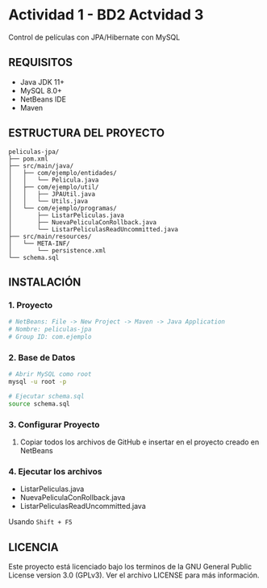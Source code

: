 # Actividad 1 - BD2 Actvidad 3

Control de películas con JPA/Hibernate con MySQL

## REQUISITOS

- Java JDK 11+
- MySQL 8.0+
- NetBeans IDE
- Maven

## ESTRUCTURA DEL PROYECTO

```
peliculas-jpa/
├── pom.xml
├── src/main/java/
│   ├── com/ejemplo/entidades/
│   │   └── Pelicula.java
│   ├── com/ejemplo/util/
│   │   ├── JPAUtil.java
│   │   └── Utils.java
│   └── com/ejemplo/programas/
│       ├── ListarPeliculas.java
│       ├── NuevaPeliculaConRollback.java
│       └── ListarPeliculasReadUncommitted.java
├── src/main/resources/
│   └── META-INF/
│       └── persistence.xml
└── schema.sql
```

## INSTALACIÓN

### 1. Proyecto
```bash
# NetBeans: File -> New Project -> Maven -> Java Application
# Nombre: peliculas-jpa
# Group ID: com.ejemplo
```

### 2. Base de Datos
```bash
# Abrir MySQL como root
mysql -u root -p

# Ejecutar schema.sql
source schema.sql
```

### 3. Configurar Proyecto
1. Copiar todos los archivos de GitHub e insertar en el proyecto creado en NetBeans

### 4. Ejecutar los archivos

- ListarPeliculas.java
- NuevaPeliculaConRollback.java
- ListarPeliculasReadUncommitted.java

Usando ``Shift + F5``

## LICENCIA
Este proyecto está licenciado bajo los terminos de la GNU General Public License version 3.0 (GPLv3). Ver el archivo LICENSE para más información.
